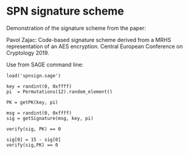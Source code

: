 # SPN signature scheme

Demonstration of the signature scheme from the paper:

Pavol Zajac: Code-based signature scheme derived from a MRHS representation 
of an AES encryption. Central European Conference on Cryptology 2019.

Use from SAGE command line:
```
load('spnsign.sage')

key = randint(0, 0xffff)
pi  = Permutations(12).random_element()

PK = getPK(key, pi)

msg = randint(0, 0xffff)
sig = getSignature(msg, key, pi)

verify(sig, PK) == 0

sig[0] = 15 - sig[0]
verify(sig,PK) == 0
```
